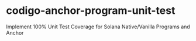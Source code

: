 # codigo-anchor-program-unit-test
Implement 100% Unit Test Coverage for Solana Native/Vanilla Programs and Anchor
